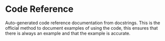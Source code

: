 # Code Reference

Auto-generated code reference documentation from docstrings. This is the official method to document examples of using the code, this ensures that there is always an example and that the example is accurate.
